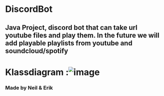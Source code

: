 # DiscordBot
## Java Project, discord bot that can take url youtube files and play them. In the future we will add playable playlists from youtube and soundcloud/spotify
# Klassdiagram :![image](https://github.com/Trollkarl3n/Avancerad-java-grupp7-slutprojekt/assets/143711104/8ce24d82-6892-4d80-9c92-36db268ee57c)

### Made by Neil & Erik
